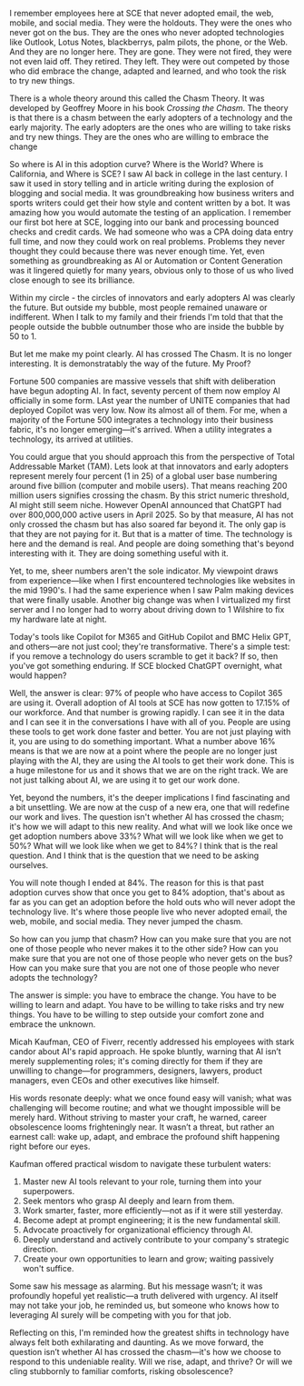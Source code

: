 I remember employees here at SCE that never adopted email, the web, mobile, and social media.  They were the holdouts.  They were the ones who never got on the bus.   They are the ones who never adopted technologies like Outlook, Lotus Notes, blackberrys, palm pilots, the phone, or the Web.   And they are no longer here.  They are gone.  They were not fired, they were not even laid off.  They retired.  They left.  They were out competed by those who did embrace the change, adapted and learned, and who took the risk to try new things. 

There is a whole theory around this called the Chasm Theory.  It was developed by Geoffrey Moore in his book *Crossing the Chasm*.  The theory is that there is a chasm between the early adopters of a technology and the early majority.  The early adopters are the ones who are willing to take risks and try new things.  They are the ones who are willing to embrace the change

So where is AI in this adoption curve?  Where is the World?  Where is California, and Where is SCE?  I saw AI back in college in the last century.  I saw it used in story telling and in article writing during the explosion of blogging and social media.  It was groundbreaking how business writers and sports writers could get their how style and content written by a bot.  It was amazing how you would automate the testing of an application.  I remember our first bot here at SCE, logging into our bank and processing bounced checks and credit cards.  We had someone who was a CPA doing data entry full time, and now they could work on real problems.  Problems they never thought they could because there was never enough time.  Yet, even something as groundbreaking as AI or Automation or Content Generation was it lingered quietly for many years, obvious only to those of us who lived close enough to see its brilliance.

Within my circle - the circles of innovators and early adopters AI was clearly the future. But outside my bubble, most people remained unaware or indifferent.  When I talk to my family and their friends I'm told that that the people outside the bubble outnumber those who are inside the bubble by 50 to 1.

But let me make my point clearly.  AI has crossed The Chasm. It is no longer interesting.  It is demonstratably the way of the future.  My Proof?

Fortune 500 companies are massive vessels that shift with deliberation have begun adopting AI. In fact, seventy percent of them now employ AI officially in some form. LAst year the number of UNITE companies that had deployed Copilot was very low.  Now its almost all of them.  For me, when a majority of the Fortune 500 integrates a technology into their business fabric, it's no longer emerging—it's arrived.  When a utility integrates a technology, its arrived at utilities. 

You could argue that you should approach this from the perspective of Total Addressable Market (TAM).  Lets look at that innovators and early adopters represent merely four percent (1 in 25) of a global user base numbering around five billion (computer and mobile users). That means reaching 200 million users signifies crossing the chasm. By this strict numeric threshold, AI might still seem niche.  However OpenAI announced that ChatGPT had over 800,000,000 active users in April 2025.  So by that measure, AI has not only crossed the chasm but has also soared far beyond it.  The only gap is that they are not paying for it. But that is a matter of time.  The technology is here and the demand is real.  And people are doing something that's beyond interesting with it. They are doing something useful with it. 

Yet, to me, sheer numbers aren't the sole indicator. My viewpoint draws from experience—like when I first encountered technologies like websites in the mid 1990's.  I had the same experience when I saw Palm making devices that were finally usable.  Another big change was when I virtualized my first server and I no longer had to worry about driving down to 1 Wilshire to fix my hardware late at night.

Today's tools like Copilot for M365 and GitHub Copilot and BMC Helix GPT, and others—are not just cool; they're transformative. There's a simple test: if you remove a technology do users scramble to get it back?  If so, then you've got something enduring. If SCE blocked ChatGPT overnight, what would happen?  

Well, the answer is clear: 97% of people who have access to Copilot 365 are using it.  Overall adoption of AI tools at SCE has now gotten to 17.15% of our workforce.  And that number is growing rapidly.  I can see it in the data and I can see it in the conversations I have with all of you.  People are using these tools to get work done faster and better.  You are not just playing with it, you are using to do something important.  What a number above 16% means is that we are now at a point where the people are no longer just playing with the AI, they are using the AI tools to get their work done.  This is a huge milestone for us and it shows that we are on the right track.  We are not just talking about AI, we are using it to get our work done.

Yet, beyond the numbers, it's the deeper implications I find fascinating and a bit unsettling.  We are now at the cusp of a new era, one that will redefine our work and lives. The question isn't whether AI has crossed the chasm; it's how we will adapt to this new reality. And what will we look like once we get adoption numbers above 33%?  What will we look like when we get to 50%?  What will we look like when we get to 84%?  I think that is the real question.  And I think that is the question that we need to be asking ourselves.

You will note though I ended at 84%.  The reason for this is that past adoption curves show that once you get to 84% adoption, that's about as far as you can get an adoption before the hold outs who will never adopt the technology live.  It's where those people live who never adopted email, the web, mobile, and social media. They never jumped the chasm.

So how can you jump that chasm?  How can you make sure that you are not one of those people who never makes it to the other side?  How can you make sure that you are not one of those people who never gets on the bus?  How can you make sure that you are not one of those people who never adopts the technology?

The answer is simple: you have to embrace the change.  You have to be willing to learn and adapt.  You have to be willing to take risks and try new things.  You have to be willing to step outside your comfort zone and embrace the unknown.

Micah Kaufman, CEO of Fiverr, recently addressed his employees with stark candor about AI's rapid approach. He spoke bluntly, warning that AI isn’t merely supplementing roles; it's coming directly for them if they are unwilling to change—for programmers, designers, lawyers, product managers, even CEOs and other executives like himself.

His words resonate deeply: what we once found easy will vanish; what was challenging will become routine; and what we thought impossible will be merely hard. Without striving to master your craft, he warned, career obsolescence looms frighteningly near. It wasn’t a threat, but rather an earnest call: wake up, adapt, and embrace the profound shift happening right before our eyes.

Kaufman offered practical wisdom to navigate these turbulent waters:

1. Master new AI tools relevant to your role, turning them into your superpowers.  
2. Seek mentors who grasp AI deeply and learn from them.
3. Work smarter, faster, more efficiently—not as if it were still yesterday.
4. Become adept at prompt engineering; it is the new fundamental skill.
5. Advocate proactively for organizational efficiency through AI.
6. Deeply understand and actively contribute to your company's strategic direction.
7. Create your own opportunities to learn and grow; waiting passively won't suffice.

Some saw his message as alarming.  But his message wasn’t; it was profoundly hopeful yet realistic—a truth delivered with  urgency. AI itself may not take your job, he reminded us, but someone who knows how to leveraging AI surely will be competing with you for that job.

Reflecting on this, I'm reminded how the greatest shifts in technology have always felt both exhilarating and daunting. As we move forward, the question isn’t whether AI has crossed the chasm—it's how we choose to respond to this undeniable reality. Will we rise, adapt, and thrive? Or will we cling stubbornly to familiar comforts, risking obsolescence?

